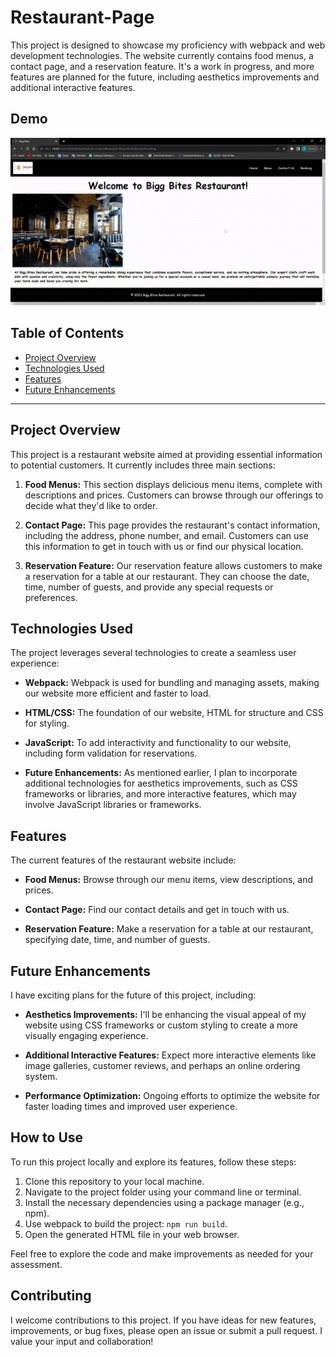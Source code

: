 # Restaurant-Page

This project is designed to showcase my proficiency with webpack and web development technologies. The website currently contains food menus, a contact page, and a reservation feature. It's a work in progress, and more features are planned for the future, including aesthetics improvements and additional interactive features.

## Demo 
![Restaurant page](./src/restaurant-page.gif)

## Table of Contents
- [Project Overview](#project-overview)
- [Technologies Used](#technologies-used)
- [Features](#features)
- [Future Enhancements](#future-enhancements)

---

## Project Overview

This project is a restaurant website aimed at providing essential information to potential customers. It currently includes three main sections:

1. **Food Menus:** This section displays delicious menu items, complete with descriptions and prices. Customers can browse through our offerings to decide what they'd like to order.

2. **Contact Page:** This page provides the restaurant's contact information, including the address, phone number, and email. Customers can use this information to get in touch with us or find our physical location.

3. **Reservation Feature:** Our reservation feature allows customers to make a reservation for a table at our restaurant. They can choose the date, time, number of guests, and provide any special requests or preferences.

## Technologies Used

The project leverages several technologies to create a seamless user experience:

- **Webpack:** Webpack is used for bundling and managing assets, making our website more efficient and faster to load.

- **HTML/CSS:** The foundation of our website, HTML for structure and CSS for styling.

- **JavaScript:** To add interactivity and functionality to our website, including form validation for reservations.

- **Future Enhancements:** As mentioned earlier, I plan to incorporate additional technologies for aesthetics improvements, such as CSS frameworks or libraries, and more interactive features, which may involve JavaScript libraries or frameworks.

## Features

The current features of the restaurant website include:

- **Food Menus:** Browse through our menu items, view descriptions, and prices.

- **Contact Page:** Find our contact details and get in touch with us.

- **Reservation Feature:** Make a reservation for a table at our restaurant, specifying date, time, and number of guests.

## Future Enhancements

I have exciting plans for the future of this project, including:

- **Aesthetics Improvements:** I'll be enhancing the visual appeal of my website using CSS frameworks or custom styling to create a more visually engaging experience.

- **Additional Interactive Features:** Expect more interactive elements like image galleries, customer reviews, and perhaps an online ordering system.

- **Performance Optimization:** Ongoing efforts to optimize the website for faster loading times and improved user experience.

## How to Use

To run this project locally and explore its features, follow these steps:

1. Clone this repository to your local machine.
2. Navigate to the project folder using your command line or terminal.
3. Install the necessary dependencies using a package manager (e.g., npm).
4. Use webpack to build the project: `npm run build`.
5. Open the generated HTML file in your web browser.

Feel free to explore the code and make improvements as needed for your assessment.

## Contributing

I welcome contributions to this project. If you have ideas for new features, improvements, or bug fixes, please open an issue or submit a pull request. I value your input and collaboration!
